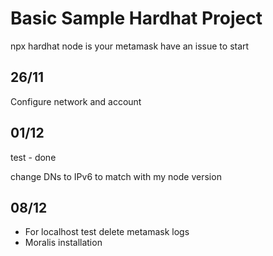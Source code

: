 # Basic Sample Hardhat Project

npx hardhat node is your metamask have an issue to start

## 26/11

Configure network and account 

## 01/12

test - done

change DNs to IPv6 to match with my node version 


## 08/12

- For localhost test delete metamask logs
- Moralis installation 